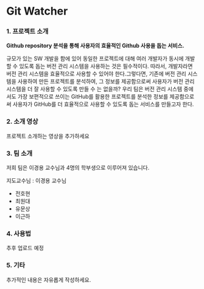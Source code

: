 # Git Watcher

### 1. 프로젝트 소개
**Github repository 분석을 통해 사용자의 효율적인 Github 사용을 돕는 서비스.**

규모가 있는 SW 개발을 함에 있어 동일한 프로젝트에 대해 여러 개발자가 동시에 개발할 수 있도록 돕는 버전 관리 시스템을 사용하는 것은 필수적이다. 따라서, 개발자라면 버전 관리 시스템을 효율적으로 사용할 수 있어야 한다.그렇다면, 기존에 버전 관리 시스템을 사용하여 만든 프로젝트를 분석하여, 그 정보를 제공함으로써 사용자가 버전 관리 시스템을 더 잘 사용할 수 있도록 만들 수 는 없을까?
우리 팀은 버전 관리 시스템 중에서도 가장 보편적으로 쓰이는 GitHub를 활용한 프로젝트를 분석한 정보를 제공함으로써 사용자가 GitHub를 더 효율적으로 사용할 수 있도록 돕는 서비스를 만들고자 한다.


### 2. 소개 영상

프로젝트 소개하는 영상을 추가하세요

### 3. 팀 소개
 저희 팀은 이경용 교수님과 4명의 학부생으로 이루어져 있습니다.
 
 지도교수님 : 이경용 교수님
- 전호현
- 최원대
- 유문상
- 이근하

### 4. 사용법

추후 업로드 예정

### 5. 기타

추가적인 내용은 자유롭게 작성하세요.
